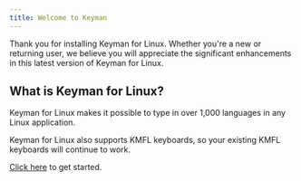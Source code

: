 ```yaml
---
title: Welcome to Keyman
---
```


Thank you for installing Keyman for Linux. Whether you're a new or returning user, we believe you will appreciate the significant enhancements in this latest version of Keyman for Linux.

## What is Keyman for Linux?
Keyman for Linux makes it possible to type in over 1,000 languages in any Linux application.

Keyman for Linux also supports KMFL keyboards, so your existing KMFL keyboards will continue to work.

[Click here](../start/) to get started.